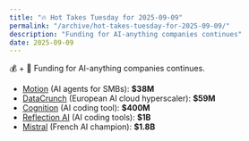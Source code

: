 ```yaml
---
title: "🔥 Hot Takes Tuesday for 2025-09-09"
permalink: "/archive/hot-takes-tuesday-for-2025-09-09/"
description: "Funding for AI-anything companies continues"
date: 2025-09-09
---
```


💰 + 🤖 Funding for AI-anything companies continues.

* [Motion](https://www.techmeme.com/250908/p24#a250908p24) (AI agents for SMBs): **$38M**
* [DataCrunch](https://www.techmeme.com/250909/p22#a250909p22) (European AI cloud hyperscaler): **$59M**
* [Cognition](https://www.techmeme.com/250908/p23#a250908p23) (AI coding tool): **$400M**
* [Reflection AI](https://www.techmeme.com/250909/p42#a250909p42) (AI coding tools): **$1B**
* [Mistral](https://www.techmeme.com/250909/p3#a250909p3) (French AI champion): **$1.8B**
